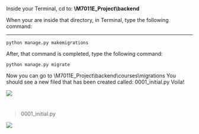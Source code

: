 Inside your Terminal, cd to:
**\M7011E_Project\backend**

When your are inside that directory, in Terminal, type the following command:

---

```
python manage.py makemigrations

```

After, that command is completed, type the following command:

```
python manage.py migrate
```

Now you can go to \M7011E_Project\backend\courses\migrations
You should see a new filed that has been created called: 0001_initial.py
Voila!

![](https://user-images.githubusercontent.com/56225530/202626115-cb0fb492-3591-419d-bd4d-1be267459736.jpg)

#

> 0001_initial.py

![](https://user-images.githubusercontent.com/56225530/202626119-79eaea5e-982d-4c34-85c3-1b05a94e75b5.jpg)
